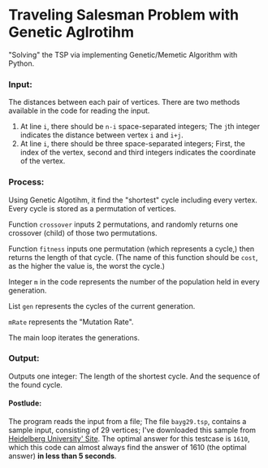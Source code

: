 # Traveling Salesman Problem with Genetic Aglrotihm
"Solving" the TSP via implementing Genetic/Memetic Algorithm with Python.

### Input:
The distances between each pair of vertices. There are two methods available in the code for reading the input. 
1.  At line `i`, there should be `n-i` space-separated integers; The `j`th integer indicates the distance between vertex `i` and `i+j`. 
2.  At line `i`, there should be three space-separated integers; First, the index of the vertex, second and third integers indicates the coordinate of the vertex.

### Process:
Using Genetic Algotihm, it find the "shortest" cycle including every vertex. Every cycle is stored as a permutation of vertices. 

Function `crossover` inputs 2 permutations, and randomly returns one crossover (child) of those two permutations.

Function `fitness` inputs one permutation (which represents a cycle,) then returns the length of that cycle. (The name of this function should be `cost`, as the higher the value is, the worst the cycle.)

Integer `m` in the code represents the number of the population held in every generation.

List `gen` represents the cycles of the current generation.

`mRate` represents the "Mutation Rate".

The main loop iterates the generations.

### Output:
Outputs one integer: The length of the shortest cycle. And the sequence of the found cycle.

#### Postlude:
The program reads the input from a file; The file `bayg29.tsp`, contains a sample input, consisting of 29 vertices; I've downloaded this sample from [Heidelberg University' Site](http://comopt.ifi.uni-heidelberg.de/software/TSPLIB95/). The optimal answer for this testcase is `1610`, which this code can almost always find the answer of 1610 (the optimal answer) **in less than 5 seconds**.
